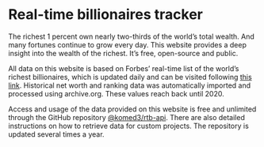 # Real-time billionaires tracker

The richest 1 percent own nearly two-thirds of the world’s total wealth. And many fortunes continue to grow every day. This website provides a deep insight into the wealth of the richest. It’s free, open-source and public.

All data on this website is based on Forbes’ real-time list of the world’s richest billionaires, which is updated daily and can be visited following [this link](https://www.forbes.com/real-time-billionaires). Historical net worth and ranking data was automatically imported and processed using archive.org. These values reach back until 2020.

Access and usage of the data provided on this website is free and unlimited through the GitHub repository [@komed3/rtb-api](https://github.com/komed3/rtb-api). There are also detailed instructions on how to retrieve data for custom projects. The repository is updated several times a year.